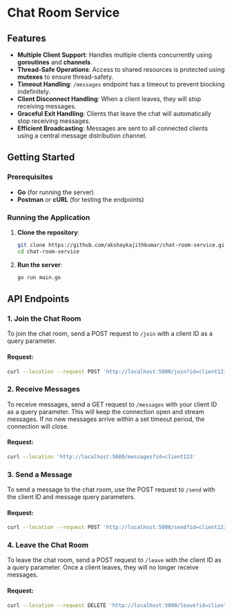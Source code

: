# Chat Room Service

## Features

- **Multiple Client Support**: Handles multiple clients concurrently using **goroutines** and **channels**.
- **Thread-Safe Operations**: Access to shared resources is protected using **mutexes** to ensure thread-safety.
- **Timeout Handling**: `/messages` endpoint has a timeout to prevent blocking indefinitely.
- **Client Disconnect Handling**: When a client leaves, they will stop receiving messages.
- **Graceful Exit Handling**: Clients that leave the chat will automatically stop receiving messages.
- **Efficient Broadcasting**: Messages are sent to all connected clients using a central message distribution channel.

## Getting Started

### Prerequisites

- **Go** (for running the server)
- **Postman** or **cURL** (for testing the endpoints)

### Running the Application

1. **Clone the repository**:

   ```bash
   git clone https://github.com/akshaykajithkumar/chat-room-service.git
   cd chat-room-service
   ```

2. **Run the server**:

   ```bash
   go run main.go
   ```

## API Endpoints

### 1. Join the Chat Room

To join the chat room, send a POST request to `/join` with a client ID as a query parameter.

#### Request:

```bash
curl --location --request POST 'http://localhost:5000/join?id=client123'
```

### 2. Receive Messages

To receive messages, send a GET request to `/messages` with your client ID as a query parameter. This will keep the connection open and stream messages. If no new messages arrive within a set timeout period, the connection will close.

#### Request:

```bash
curl --location 'http://localhost:5000/messages?id=client123'
```

### 3. Send a Message

To send a message to the chat room, use the POST request to `/send` with the client ID and message query parameters.

#### Request:

```bash
curl --location --request POST 'http://localhost:5000/send?id=client123&message=Hi'
```

### 4. Leave the Chat Room

To leave the chat room, send a POST request to `/leave` with the client ID as a query parameter. Once a client leaves, they will no longer receive messages.

#### Request:

```bash
curl --location --request DELETE 'http://localhost:5000/leave?id=client123'
```


